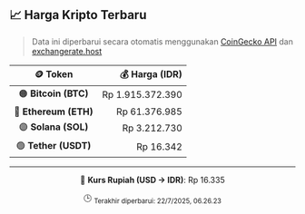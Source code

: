 

<!-- HARGA_KRIPTO -->
## 📈 Harga Kripto Terbaru

> Data ini diperbarui secara otomatis menggunakan [CoinGecko API](https://www.coingecko.com/) dan [exchangerate.host](https://exchangerate.host/)

<div align="center">

| 🪙 Token | 💰 Harga (IDR) |
|:------:|---------------:|
| 🟠 **Bitcoin (BTC)**   | Rp 1.915.372.390 |
| 🔵 **Ethereum (ETH)**  | Rp 61.376.985 |
| 🟣 **Solana (SOL)**    | Rp 3.212.730 |
| 🟢 **Tether (USDT)**   | Rp 16.342 |

---

💱 **Kurs Rupiah (USD → IDR)**: Rp 16.335

🕒 <sub>Terakhir diperbarui: 22/7/2025, 06.26.23</sub>

</div>
<!-- /HARGA_KRIPTO -->